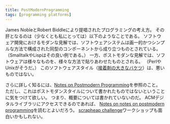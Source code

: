 ```yaml
---
title: PostModernProgramming
tags: [programming platforms]
---
```


James NobleとRobert Biddleにより提唱されたプログラミングの考え方。
その肝となるのは（少なくとも私にとっては）以下のようなことである。
ソフトウェア開発におけるモダンな見解では、ソフトウェアシステムは画一的かつシンプルな方法で構成された同型のコンポーネントから成り立つものとされている。
（SmalltalkやLispはその良い例である。）
一方、ポストモダンな見解では、ソフトウェアは様々なものを、様々な方法で貼りあわせたものとされる。
（PerlやUnixがそうだ。）
このソフトウェアスタイル（[接着剤の大きなバケツ](http://www.laputan.org/catfish/archives/000103.html)）は、悪いものではない。

さらに詳しく知るには、[Notes on Postmodern Programming](http://www.mcs.vuw.ac.nz/comp/Publications/CS-TR-02-9.abs.html)を参照のこと。
ただし、これはポストモダンスタイルについて書かれたものではないということに気をつけて欲しい。
つまり、概要については書かれていないのだ。
ACMデジタルライブラリにアクセスできるのであれば、
[Notes on notes on postmodern programming](http://portal.acm.org/citation.cfm?id=1028710)を読むとよいだろう。
[scrapheap challenge](http://www.xpdeveloper.com/xpdwiki/Wiki.jsp?page=ScrapheapChallenge)ワークショップも面白いかもしれない。
